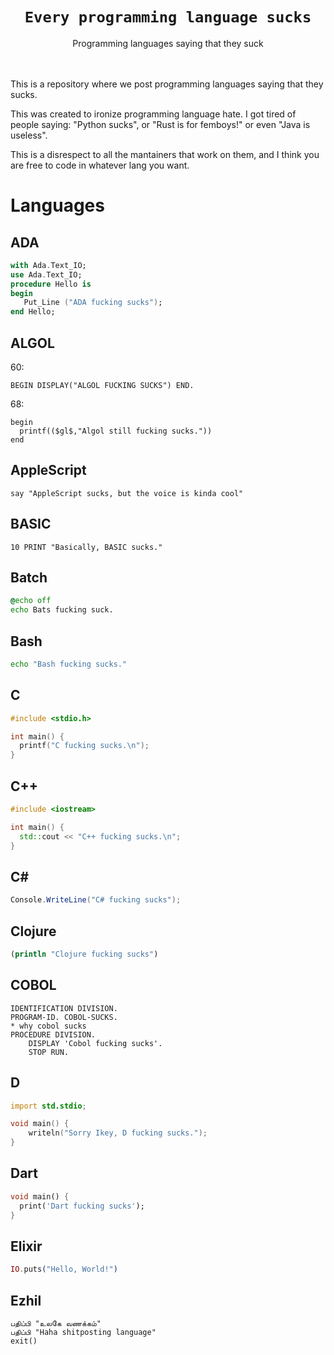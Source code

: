<h1 align="center"><code>Every programming language sucks</code></h1>
<p align="center">Programming languages saying that they suck</p>
<br></br>
This is a repository where we post programming languages saying that they sucks.

This was created to ironize programming language hate. I got tired of people saying:
"Python sucks", or "Rust is for femboys!" or even "Java is useless".

This is a disrespect to all the mantainers that work on them, and I think you are free to code in whatever
lang you want.

# Languages

## ADA
```ada
with Ada.Text_IO;
use Ada.Text_IO;
procedure Hello is
begin
   Put_Line ("ADA fucking sucks");
end Hello;
```

## ALGOL
60:
```algol
BEGIN DISPLAY("ALGOL FUCKING SUCKS") END.
```
68:
```algol
begin
  printf(($gl$,"Algol still fucking sucks."))
end
```

## AppleScript
```applescript
say "AppleScript sucks, but the voice is kinda cool"
```

## BASIC
```basic
10 PRINT "Basically, BASIC sucks."
```

## Batch
```bat
@echo off
echo Bats fucking suck.
```

## Bash
```bash
echo "Bash fucking sucks."
```

## C
```c
#include <stdio.h>

int main() {
  printf("C fucking sucks.\n");
}
```

## C++
```cpp
#include <iostream>

int main() {
  std::cout << "C++ fucking sucks.\n";
}
```

## C#
```cs
Console.WriteLine("C# fucking sucks");
```

## Clojure
```clojure
(println "Clojure fucking sucks")
```

## COBOL
```cobol
IDENTIFICATION DIVISION.
PROGRAM-ID. COBOL-SUCKS.
* why cobol sucks
PROCEDURE DIVISION.
    DISPLAY 'Cobol fucking sucks'.
    STOP RUN.
```

## D
```d
import std.stdio;

void main() {
    writeln("Sorry Ikey, D fucking sucks.");
}
```

## Dart
```dart
void main() {
  print('Dart fucking sucks');
}
```

## Elixir
```ex
IO.puts("Hello, World!")
```

## Ezhil
```ezhil
பதிப்பி "உலகே வணக்கம்"
பதிப்பி "Haha shitposting language"
exit()
```